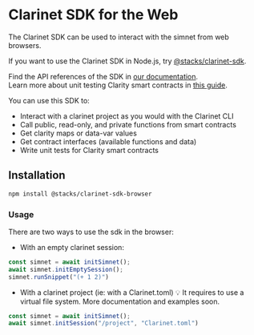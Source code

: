 # Clarinet SDK for the Web

The Clarinet SDK can be used to interact with the simnet from web browsers.

If you want to use the Clarinet SDK in Node.js, try [@stacks/clarinet-sdk](https://www.npmjs.com/package/@stacks/clarinet-sdk).

Find the API references of the SDK in [our documentation](https://docs.hiro.so/stacks/clarinet-js-sdk).  
Learn more about unit testing Clarity smart contracts in [this guide](https://docs.hiro.so/stacks/clarinet-js-sdk).

You can use this SDK to:
- Interact with a clarinet project as you would with the Clarinet CLI
- Call public, read-only, and private functions from smart contracts
- Get clarity maps or data-var values
- Get contract interfaces (available functions and data)
- Write unit tests for Clarity smart contracts

## Installation

```sh
npm install @stacks/clarinet-sdk-browser
```

### Usage

There are two ways to use the sdk in the browser:

- With an empty clarinet session:
```js
const simnet = await initSimnet();
await simnet.initEmptySession();
simnet.runSnippet("(+ 1 2)")
```

- With a clarinet project (ie: with a Clarinet.toml)
💡 It requires to use a virtual file system. More documentation and examples soon.
```js
const simnet = await initSimnet();
await simnet.initSession("/project", "Clarinet.toml")
```

